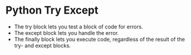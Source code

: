 # Python Try Except
- The try block lets you test a block of code for errors.
- The except block lets you handle the error.
- The finally block lets you execute code, regardless of the result of the try- and except blocks.
